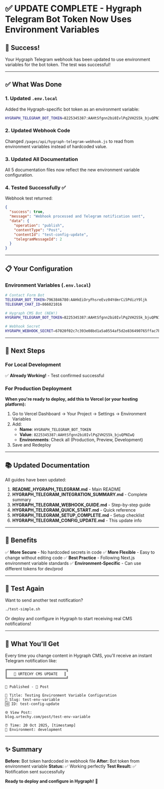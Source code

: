 # ✅ UPDATE COMPLETE - Hygraph Telegram Bot Token Now Uses Environment Variables

## 🎉 Success!

Your Hygraph Telegram webhook has been updated to use environment variables for the bot token. The test was successful!

---

## ✅ What Was Done

### 1. Updated `.env.local`
Added the Hygraph-specific bot token as an environment variable:
```bash
HYGRAPH_TELEGRAM_BOT_TOKEN=8225345387:AAHtSfgnn2bi0IvlPq2VH2S5k_bjuQPNIwQ
```

### 2. Updated Webhook Code
Changed `/pages/api/hygraph-telegram-webhook.js` to read from environment variables instead of hardcoded value.

### 3. Updated All Documentation
All 5 documentation files now reflect the new environment variable configuration.

### 4. Tested Successfully ✅
Webhook test returned:
```json
{
  "success": true,
  "message": "Webhook processed and Telegram notification sent",
  "data": {
    "operation": "publish",
    "contentType": "Post",
    "contentId": "test-config-update",
    "telegramMessageId": 2
  }
}
```

---

## 📋 Your Configuration

### Environment Variables (`.env.local`)
```bash
# Contact Form Bot
TELEGRAM_BOT_TOKEN=7963846780:AAHkEiOryFhsreEvz04YdmrCi5PdizY9ljk
TELEGRAM_CHAT_ID=866021016

# Hygraph CMS Bot (NEW!)
HYGRAPH_TELEGRAM_BOT_TOKEN=8225345387:AAHtSfgnn2bi0IvlPq2VH2S5k_bjuQPNIwQ

# Webhook Secret
HYGRAPH_WEBHOOK_SECRET=67020f02c7c393e08bd1a5a0554af5d2e836490765ffac7bf25cb2c6413d1398
```

---

## 🚀 Next Steps

### For Local Development
✅ **Already Working!** - Test confirmed successful

### For Production Deployment

**When you're ready to deploy, add this to Vercel (or your hosting platform):**

1. Go to Vercel Dashboard → Your Project → Settings → Environment Variables
2. Add:
   - **Name**: `HYGRAPH_TELEGRAM_BOT_TOKEN`
   - **Value**: `8225345387:AAHtSfgnn2bi0IvlPq2VH2S5k_bjuQPNIwQ`
   - **Environments**: Check all (Production, Preview, Development)
3. Save and Redeploy

---

## 📚 Updated Documentation

All guides have been updated:

1. **README_HYGRAPH_TELEGRAM.md** - Main README
2. **HYGRAPH_TELEGRAM_INTEGRATION_SUMMARY.md** - Complete summary
3. **HYGRAPH_TELEGRAM_WEBHOOK_GUIDE.md** - Step-by-step guide
4. **HYGRAPH_TELEGRAM_QUICK_START.md** - Quick reference
5. **HYGRAPH_TELEGRAM_SETUP_COMPLETE.md** - Setup checklist
6. **HYGRAPH_TELEGRAM_CONFIG_UPDATE.md** - This update info

---

## 🎯 Benefits

✅ **More Secure** - No hardcoded secrets in code
✅ **More Flexible** - Easy to change without editing code
✅ **Best Practice** - Following Next.js environment variable standards
✅ **Environment-Specific** - Can use different tokens for dev/prod

---

## 🧪 Test Again

Want to send another test notification?

```bash
./test-simple.sh
```

Or deploy and configure in Hygraph to start receiving real CMS notifications!

---

## 📱 What You'll Get

Every time you change content in Hygraph CMS, you'll receive an instant Telegram notification like:

```
╔═══════════════════════════╗
║   🚀 URTECHY CMS UPDATE   ║
╚═══════════════════════════╝

🚀 Published - 📰 Post

📌 Title: Testing Environment Variable Configuration
🔗 Slug: test-env-variable
🆔 ID: test-config-update

🌐 View Post:
blog.urtechy.com/post/test-env-variable

⏰ Time: 20 Oct 2025, [timestamp]
🔧 Environment: development
```

---

## ✨ Summary

**Before:** Bot token hardcoded in webhook file
**After:** Bot token from environment variable
**Status:** ✅ Working perfectly
**Test Result:** ✅ Notification sent successfully

**Ready to deploy and configure in Hygraph!** 🚀
